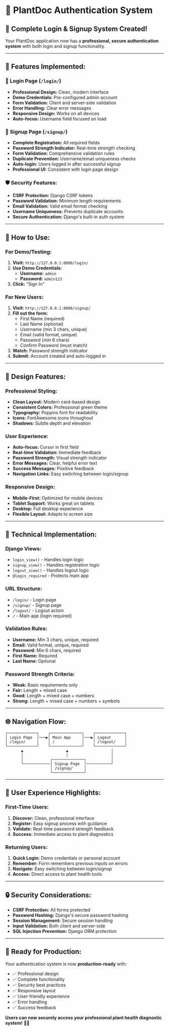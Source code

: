 # 🔐 PlantDoc Authentication System

## 🎉 **Complete Login & Signup System Created!**

Your PlantDoc application now has a **professional, secure authentication system** with both login and signup functionality.

---

## 🌟 **Features Implemented:**

### 🔑 **Login Page** (`/login/`)
- **Professional Design:** Clean, modern interface
- **Demo Credentials:** Pre-configured admin account
- **Form Validation:** Client and server-side validation
- **Error Handling:** Clear error messages
- **Responsive Design:** Works on all devices
- **Auto-focus:** Username field focused on load

### 📝 **Signup Page** (`/signup/`)
- **Complete Registration:** All required fields
- **Password Strength Indicator:** Real-time strength checking
- **Form Validation:** Comprehensive validation rules
- **Duplicate Prevention:** Username/email uniqueness checks
- **Auto-login:** Users logged in after successful signup
- **Professional UI:** Consistent with login page design

### 🛡️ **Security Features:**
- **CSRF Protection:** Django CSRF tokens
- **Password Validation:** Minimum length requirements
- **Email Validation:** Valid email format checking
- **Username Uniqueness:** Prevents duplicate accounts
- **Secure Authentication:** Django's built-in auth system

---

## 🚀 **How to Use:**

### **For Demo/Testing:**
1. **Visit:** `http://127.0.0.1:8000/login/`
2. **Use Demo Credentials:**
   - **Username:** `admin`
   - **Password:** `admin123`
3. **Click:** "Sign In"

### **For New Users:**
1. **Visit:** `http://127.0.0.1:8000/signup/`
2. **Fill out the form:**
   - First Name (required)
   - Last Name (optional)
   - Username (min 3 chars, unique)
   - Email (valid format, unique)
   - Password (min 6 chars)
   - Confirm Password (must match)
3. **Watch:** Password strength indicator
4. **Submit:** Account created and auto-logged in

---

## 🎨 **Design Features:**

### **Professional Styling:**
- **Clean Layout:** Modern card-based design
- **Consistent Colors:** Professional green theme
- **Typography:** Poppins font for readability
- **Icons:** FontAwesome icons throughout
- **Shadows:** Subtle depth and elevation

### **User Experience:**
- **Auto-focus:** Cursor in first field
- **Real-time Validation:** Immediate feedback
- **Password Strength:** Visual strength indicator
- **Error Messages:** Clear, helpful error text
- **Success Messages:** Positive feedback
- **Navigation Links:** Easy switching between login/signup

### **Responsive Design:**
- **Mobile-First:** Optimized for mobile devices
- **Tablet Support:** Works great on tablets
- **Desktop:** Full desktop experience
- **Flexible Layout:** Adapts to screen size

---

## 🔧 **Technical Implementation:**

### **Django Views:**
- `login_view()` - Handles login logic
- `signup_view()` - Handles registration logic
- `logout_view()` - Handles logout logic
- `@login_required` - Protects main app

### **URL Structure:**
- `/login/` - Login page
- `/signup/` - Signup page
- `/logout/` - Logout action
- `/` - Main app (login required)

### **Validation Rules:**
- **Username:** Min 3 chars, unique, required
- **Email:** Valid format, unique, required
- **Password:** Min 6 chars, required
- **First Name:** Required
- **Last Name:** Optional

### **Password Strength Criteria:**
- **Weak:** Basic requirements only
- **Fair:** Length + mixed case
- **Good:** Length + mixed case + numbers
- **Strong:** Length + mixed case + numbers + symbols

---

## 🌐 **Navigation Flow:**

```
┌─────────────┐    ┌──────────────┐    ┌─────────────┐
│ Login Page  │───▶│ Main App     │───▶│ Logout      │
│ /login/     │    │ /            │    │ /logout/    │
└─────────────┘    └──────────────┘    └─────────────┘
       ▲                   ▲                   │
       │                   │                   │
       │            ┌──────────────┐           │
       └────────────│ Signup Page  │───────────┘
                    │ /signup/     │
                    └──────────────┘
```

---

## 🎯 **User Experience Highlights:**

### **First-Time Users:**
1. **Discover:** Clean, professional interface
2. **Register:** Easy signup process with guidance
3. **Validate:** Real-time password strength feedback
4. **Success:** Immediate access to plant diagnostics

### **Returning Users:**
1. **Quick Login:** Demo credentials or personal account
2. **Remember:** Form remembers previous inputs on errors
3. **Navigate:** Easy switching between login/signup
4. **Access:** Direct access to plant health tools

---

## 🔒 **Security Considerations:**

- **CSRF Protection:** All forms protected
- **Password Hashing:** Django's secure password hashing
- **Session Management:** Secure session handling
- **Input Validation:** Both client and server-side
- **SQL Injection Prevention:** Django ORM protection

---

## 🎊 **Ready for Production:**

Your authentication system is now **production-ready** with:
- ✅ Professional design
- ✅ Complete functionality
- ✅ Security best practices
- ✅ Responsive layout
- ✅ User-friendly experience
- ✅ Error handling
- ✅ Success feedback

**Users can now securely access your professional plant health diagnostic system!** 🌿✨
